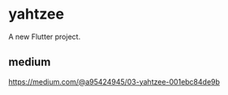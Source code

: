 # yahtzee

A new Flutter project.

## medium

https://medium.com/@a95424945/03-yahtzee-001ebc84de9b
